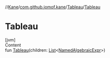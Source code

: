 //[Kane](../../index.md)/[com.github.jomof.kane](../index.md)/[Tableau](index.md)/[Tableau](-tableau.md)



# Tableau  
[jvm]  
Content  
fun [Tableau](-tableau.md)(children: [List](https://kotlinlang.org/api/latest/jvm/stdlib/kotlin.collections/-list/index.html)<[NamedAlgebraicExpr](../-named-algebraic-expr/index.md)>)  



